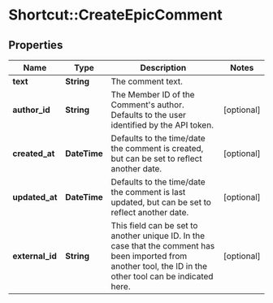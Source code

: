 # Shortcut::CreateEpicComment

## Properties
Name | Type | Description | Notes
------------ | ------------- | ------------- | -------------
**text** | **String** | The comment text. | 
**author_id** | **String** | The Member ID of the Comment&#x27;s author. Defaults to the user identified by the API token. | [optional] 
**created_at** | **DateTime** | Defaults to the time/date the comment is created, but can be set to reflect another date. | [optional] 
**updated_at** | **DateTime** | Defaults to the time/date the comment is last updated, but can be set to reflect another date. | [optional] 
**external_id** | **String** | This field can be set to another unique ID. In the case that the comment has been imported from another tool, the ID in the other tool can be indicated here. | [optional] 

